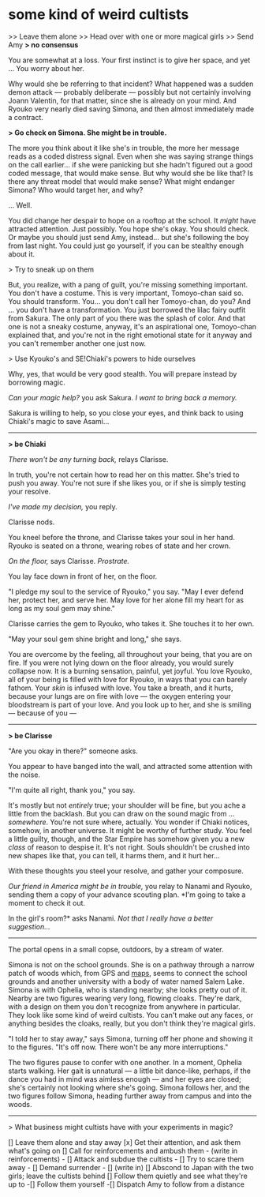 # some kind of weird cultists

\>> Leave them alone
\>> Head over with one or more magical girls
\>> Send Amy
**> no consensus**

You are somewhat at a loss. Your first instinct is to give her space, and yet … You worry about her.

Why would she be referring to that incident? What happened was a sudden demon attack — probably deliberate — possibly but not certainly involving Joann Valentin, for that matter, since she is already on your mind. And Ryouko very nearly died saving Simona, and then almost immediately made a contract.

**> Go check on Simona. She might be in trouble.**

The more you think about it like she's in trouble, the more her message reads as a coded distress signal. Even when she was saying strange things on the call earlier… if she were panicking but she hadn't figured out a good coded message, that would make sense. But why would she be like that? Is there any threat model that would make sense? What might endanger Simona? Who would target her, and why?

… Well.

You did change her despair to hope on a rooftop at the school. It *might* have attracted attention. Just possibly. You hope she's okay. You should check. Or maybe you should just send Amy, instead... but she's following the boy from last night. You could just go yourself, if you can be stealthy enough about it.

\> Try to sneak up on them

But, you realize, with a pang of guilt, you're missing something important. You don't have a costume. This is very important, Tomoyo-chan said so. You should transform. You… you don't call her Tomoyo-chan, do you? And ... you don't have a transformation. You just borrowed the lilac fairy outfit from Sakura. The only part of you there was the splash of color. And that one is not a sneaky costume, anyway, it's an aspirational one, Tomoyo-chan explained that, and you're not in the right emotional state for it anyway and you can't remember another one just now.

\> Use Kyouko's and SE!Chiaki's powers to hide ourselves

Why, yes, that would be very good stealth. You will prepare instead by borrowing magic.

*Can your magic help?* you ask Sakura. *I want to bring back a memory.*

Sakura is willing to help, so you close your eyes, and think back to using Chiaki's magic to save Asami...

***

**> be Chiaki**

*There won't be any turning back,* relays Clarisse.

In truth, you're not certain how to read her on this matter. She's tried to push you away. You're not sure if she likes you, or if she is simply testing your resolve.

*I've made my decision,* you reply.

Clarisse nods.

You kneel before the throne, and Clarisse takes your soul in her hand. Ryouko is seated on a throne, wearing robes of state and her crown.

*On the floor,* says Clarisse. *Prostrate.*

You lay face down in front of her, on the floor.

"I pledge my soul to the service of Ryouko," you say. "May I ever defend her, protect her, and serve her. May love for her alone fill my heart for as long as my soul gem may shine."

Clarisse carries the gem to Ryouko, who takes it. She touches it to her own.

"May your soul gem shine bright and long," she says.

You are overcome by the feeling, all throughout your being, that you are on fire. If you were not lying down on the floor already, you would surely collapse now. It is a burning sensation, painful, yet joyful. You love Ryouko, all of your being is filled with love for Ryouko, in ways that you can barely fathom. Your *skin* is infused with love. You take a breath, and it hurts, because your lungs are on fire with love — the oxygen entering your bloodstream is part of your love. And you look up to her, and she is smiling — because of you —

***

**> be Clarisse**

"Are you okay in there?" someone asks.

You appear to have banged into the wall, and attracted some attention with the noise.

"I'm quite all right, thank you," you say.

It's mostly but not *entirely* true; your shoulder will be fine, but you ache a little from the backlash. But you can draw on the sound magic from … *somewhere*. You're not sure where, actually. You wonder if Chiaki notices, somehow, in another universe. It might be worthy of further study. You feel a little guilty, though, and the Star Empire has somehow given you a new *class* of reason to despise it. It's not right. Souls shouldn't be crushed into new shapes like that, you can tell, it harms them, and it hurt her...

With these thoughts you steel your resolve, and gather your composure.

*Our friend in America might be in trouble,* you relay to Nanami and Ryouko, sending them a copy of your advance scouting plan. \*I'm going to take a moment to check it out.

In the girl's room?\* asks Nanami. *Not that I really have a better suggestion...*

***

The portal opens in a small copse, outdoors, by a stream of water.

Simona is not on the school grounds. She is on a pathway through a narrow patch of woods which, from GPS and [maps](https://www.google.com/maps/place/Salem+Lake/@36.0855507,-80.2252435,254m/data=!3m1!1e3!4m5!3m4!1s0x8853a9461e38b6f1:0x54efe6b2aa7c3815!8m2!3d36.0970121!4d-80.1861116), seems to connect the school grounds and another university with a body of water named Salem Lake. Simona is with Ophelia, who is standing nearby; she looks pretty out of it. Nearby are two figures wearing very long, flowing cloaks. They're dark, with a design on them you don't recognize from anywhere in particular. They look like some kind of weird cultists. You can't make out any faces, or anything besides the cloaks, really, but you don't think they're magical girls.

"I told her to stay away," says Simona, turning off her phone and showing it to the figures. "It's off now. There won't be any more interruptions."

The two figures pause to confer with one another. In a moment, Ophelia starts walking. Her gait is unnatural — a little bit dance-like, perhaps, if the dance you had in mind was aimless enough — and her eyes are closed; she's certainly not looking where she's going. Simona follows her, and the two figures follow Simona, heading further away from campus and into the woods.

***

\> What business might cultists have with your experiments in magic?

\[] Leave them alone and stay away
\[x] Get their attention, and ask them what's going on
\[] Call for reinforcements and ambush them
\- (write in reinforcements)
\- \[] Attack and subdue the cultists
\- \[] Try to scare them away
\- \[] Demand surrender
\- \[] (write in)
\[] Abscond to Japan with the two girls; leave the cultists behind
\[] Follow them quietly and see what they're up to
-\[] Follow them yourself
-\[] Dispatch Amy to follow from a distance
